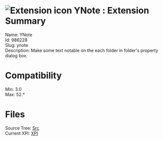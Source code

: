 # ![Extension icon](https://addons.thunderbird.net/user-media/addon_icons/986/986228-64.png?modified=aa5a4b79) YNote : Extension Summary

Name: YNote  
Id: 986228  
Slug: ynote  
Description: Make some text notable on the each folder in folder's property dialog box.
  

# Compatibility
Min: 3.0  
Max: 52.*  

# Files

Source Tree: [Src](C:/Dev/Thunderbird/ThunderKdB/xall/xOther/986228-ynote/src)  
Current XPI: [XPI](C:/Dev/Thunderbird/ThunderKdB/xall/xOther/986228-ynote/xpi)  



